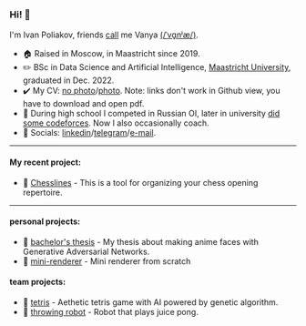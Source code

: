 ### Hi! 👋

I'm Ivan Poliakov, friends [call](https://en.wikipedia.org/wiki/Eastern_Slavic_naming_customs#Diminutive_forms) me Vanya [(/ˈvɑ̟nʲæ/)](https://www.youtube.com/watch?v=FuaHiDwSc5o). <br/>

- 🏠 Raised in Moscow, in Maastricht since 2019.
- ✏️ BSc in Data Science and Artificial Intelligence, [Maastricht University](https://www.maastrichtuniversity.nl/education/bachelor/data-science-and-artificial-intelligence), graduated in Dec. 2022. 
- ✔️ My CV: [no photo](https://github.com/M1v1savva/M1v1savva/blob/main/CV.pdf)/[photo](https://github.com/M1v1savva/M1v1savva/blob/main/CV_NL.pdf). Note: links don't work in Github view, you have to download and open pdf. 
- 🥇 During high school I competed in Russian OI, later in university [did some codeforces](https://codeforces.com/profile/M1v1savva1601). 
Now I also occasionally coach.    
- 💬 Socials: [linkedin](www.linkedin.com/in/m1v1savva)/[telegram](https://t.me/M1v1savva1601)/[e-mail](ivan.polyakov.01@gmail.com). 

---

#### My recent project:

- 📖 [Chesslines](https://chesslines.onrender.com) - This is a tool for organizing your chess opening repertoire.

---

#### personal projects:
- 📖 [bachelor's thesis](https://github.com/M1v1savva/anime-thesis) - My thesis about making anime faces with Generative Adversarial Networks. 
- 📖 [mini-renderer](https://github.com/M1v1savva/mini-renderer) - Mini renderer from scratch

#### team projects: 
- 📖 [tetris](https://github.com/M1v1savva/tetris) - Aethetic tetris game with AI powered by genetic algorithm.
- 📖 [throwing robot](https://github.com/M1v1savva/throwing_robot) - Robot that plays juice pong. 

<!--
**M1v1savva/M1v1savva** is a ✨ _special_ ✨ repository because its `README.md` (this file) appears on your GitHub profile.

Here are some ideas to get you started:

- 🔭 I’m currently working on ...
- 🌱 I’m currently learning ...
- 👯 I’m looking to collaborate on ...
- 🤔 I’m looking for help with ...
- 💬 Ask me about ...
- 📫 How to reach me: ...
- 😄 Pronouns: ...
- ⚡ Fun fact: ...
-->
